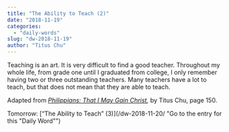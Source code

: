 ```yaml
---
title: "The Ability to Teach (2)"
date: "2018-11-19"
categories: 
  - "daily-words"
slug: "dw-2018-11-19"
author: "Titus Chu"
---
```


Teaching is an art. It is very difficult to find a good teacher. Throughout my whole life, from grade one until I graduated from college, I only remember having two or three outstanding teachers. Many teachers have a lot to teach, but that does not mean that they are able to teach.

Adapted from _[Philippians: That I May Gain Christ](/book-philippians/ "Go to the listing for this book"),_ by Titus Chu, page 150.

Tomorrow: [“The Ability to Teach” (3)](/dw-2018-11-20/ "Go to the entry for this "Daily Word"")
